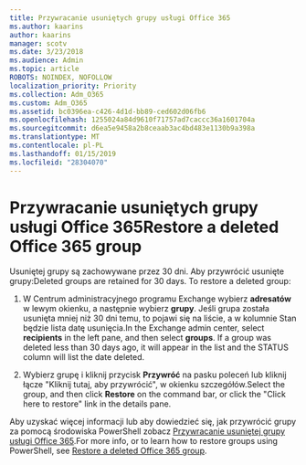 ```yaml
---
title: Przywracanie usuniętych grupy usługi Office 365
ms.author: kaarins
author: kaarins
manager: scotv
ms.date: 3/23/2018
ms.audience: Admin
ms.topic: article
ROBOTS: NOINDEX, NOFOLLOW
localization_priority: Priority
ms.collection: Adm_O365
ms.custom: Adm_O365
ms.assetid: bc0396ea-c426-4d1d-bb89-ced602d06fb6
ms.openlocfilehash: 1255024a84d9610f71757ad7caccc36a1601704a
ms.sourcegitcommit: d6ea5e9458a2b8ceaab3ac4bd483e1130b9a398a
ms.translationtype: MT
ms.contentlocale: pl-PL
ms.lasthandoff: 01/15/2019
ms.locfileid: "28304070"
---
```

# <a name="restore-a-deleted-office-365-group"></a><span data-ttu-id="246e8-102">Przywracanie usuniętych grupy usługi Office 365</span><span class="sxs-lookup"><span data-stu-id="246e8-102">Restore a deleted Office 365 group</span></span>

<span data-ttu-id="246e8-p101">Usuniętej grupy są zachowywane przez 30 dni. Aby przywrócić usunięte grupy:</span><span class="sxs-lookup"><span data-stu-id="246e8-p101">Deleted groups are retained for 30 days. To restore a deleted group:</span></span>
  
1. <span data-ttu-id="246e8-p102">W Centrum administracyjnego programu Exchange wybierz **adresatów** w lewym okienku, a następnie wybierz **grupy**. Jeśli grupa została usunięta mniej niż 30 dni temu, to pojawi się na liście, a w kolumnie Stan będzie lista datę usunięcia.</span><span class="sxs-lookup"><span data-stu-id="246e8-p102">In the Exchange admin center, select **recipients** in the left pane, and then select **groups**. If a group was deleted less than 30 days ago, it will appear in the list and the STATUS column will list the date deleted.</span></span>
    
2. <span data-ttu-id="246e8-107">Wybierz grupę i kliknij przycisk **Przywróć** na pasku poleceń lub kliknij łącze "Kliknij tutaj, aby przywrócić", w okienku szczegółów.</span><span class="sxs-lookup"><span data-stu-id="246e8-107">Select the group, and then click **Restore** on the command bar, or click the "Click here to restore" link in the details pane.</span></span> 
    
<span data-ttu-id="246e8-108">Aby uzyskać więcej informacji lub aby dowiedzieć się, jak przywrócić grupy za pomocą środowiska PowerShell zobacz [Przywracanie usuniętej grupy usługi Office 365](https://go.microsoft.com/fwlink/?linkid=867802).</span><span class="sxs-lookup"><span data-stu-id="246e8-108">For more info, or to learn how to restore groups using PowerShell, see [Restore a deleted Office 365 group](https://go.microsoft.com/fwlink/?linkid=867802).</span></span>
  

